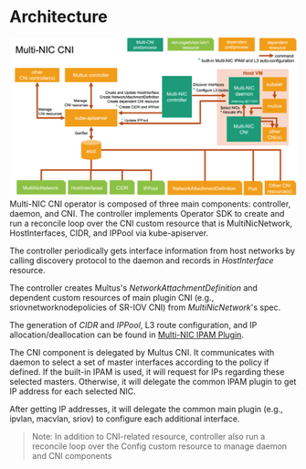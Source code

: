 # Architecture
![](img/multinicarch.png)
Multi-NIC CNI operator is composed of three main components: controller, daemon, and CNI.
The controller implements Operator SDK to create and run a reconcile loop over the CNI custom resource that is MultiNicNetwork, HostInterfaces, CIDR, and IPPool via kube-apiserver.

The controller periodically gets interface information from host networks by calling discovery protocol to the daemon and records in *HostInterface* resource. 

The controller creates Multus's *NetworkAttachmentDefinition* and dependent custom resources of main plugin CNI (e.g., sriovnetworknodepolicies of SR-IOV CNI) from *MultiNicNetwork*'s spec. 

The generation of *CIDR* and *IPPool*, L3 route configuration, and IP allocation/deallocation can be found in [Multi-NIC IPAM Plugin](multi-nic-ipam.md).

The CNI component is delegated by Multus CNI. It communicates with daemon to select a set of master interfaces according to the policy if defined. If the built-in IPAM is used, it will request for IPs regarding these selected masters. Otherwise, it will delegate the common IPAM plugin to get IP address for each selected NIC. 

After getting IP addresses, it will delegate the common main plugin (e.g., ipvlan, macvlan, sriov) to configure each additional interface. 

> Note: In addition to CNI-related resource, controller also run a reconcile loop over the Config custom resource to manage daemon and CNI components